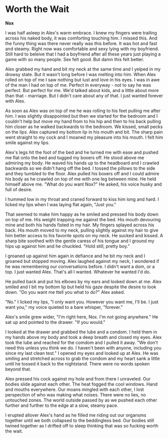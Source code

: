 # Worth the Wait

**Nox**

I was half asleep in Alex's warm embrace.  I knew my fingers were trailing across his naked body, it was comforting touching him.  I missed this.  And the funny thing was there never really was this before.  It was hot and fast and steamy.  Right now was comfortable and sexy lying with my boyfriend.  Still hard to beleive that I had a boyfriend after all these years just playing a game with so many people.  Sex felt good.  But damn this felt better.

Alex grabbed my hand and bit my neck at the same time and I yelped in my drowsy state.  But it wasn't long before I was melting into him.  When Alex rolled on top of me I saw nothing but lust and love in his eyes.  I was in awe of the man I had on top of me.  Perfect in everyway - not to say he was perfect.  But perfect for me.  We'd talked about kids, and a little about more than that - marriage.  But I didn't care about any of that.  I just wanted forever with Alex.

As soon as Alex was on top of me he was rolling to his feet pulling me after him.  I was slightly disappointed but then we started for the bedroom and I couldn't help but move my hand from to his hip and then to his back pulling him closer as he walked backwards to the bedroom.  We kissed, small pecks on the lips.  Alex captured my bottom lip in his mouth and bit.  The sharp pain went straight to my cock and I moaned my pleasure into his mouth.  I felt him smile against my lips.

Alex's legs hit the foot of the bed and he turned me with ease and pushed me flat onto the bed and tugged my boxers off.  He stood above me admiring my body.  He waved his hands up to the headboard and I crawled backwards so we didn't hang off the bed.  I tossed the pillows to the side and they tumbled to the floor.  Alex pulled his boxers off and I could admire his body as he crawled on top of me with one leg between mine.  He held himself above me.  "What do you want Nox?"  He asked, his voice husky and full of desire.

I hummed low in my throat and craned forward to kiss him long and hard.  I licked my lips when I was laying flat again, "Just you."

That seemed to make him happy as he smiled and pressed his body down on top of me. His weight trapping me against the bed.  His mouth devouring mine and both his hands fisted in my hair. My fingers splayed across his back.  His mouth moved to my neck, pulling slightly against my hair to give him better access to his favorite spots on my neck.  He sucked and kissed.  A sharp bite soothed with the gentle caress of his tongue and I ground my hips up against him and he chuckled.  "Hold still, pretty boy."

I groaned up against him again in defiance and he bit my neck and I groaned but stopped moving.  Alex laughed against my neck, I wondered if he was remembering our conversations before.  I didn't want a dom, or a top.  I just wanted Alex.  That's all I wanted.  Whatever he wanted I'd do.

He pulled back and put his elbows by my ears and looked down at me.  Alex smiled and I bit my bottom lip but held his gaze despite the desire to look down.  "Do you want me ttell you what to do?" Alex asked.

"No."  I licked my lips, "I only want you.  However you want me, I'll be.  I just want you," my voice quieted to a bare whisper, "forever."

Alex's smile grew wider, "I'm right here, Nox.  I'm not going anywhere."  He sat up and pointed to the drawer.  "If you would."

I looked at the drawer and grabbed the lube and a condom.  I held them in my hands above my body and took a deep breath and closed my eyes.  Alex took the lube and reached for the comdom and I pulled it away.  "We don't need this unless you think we do.  I haven't been with anyone, including you since my last clean test."  I opened my eyes and looked up at Alex.  He was smiling and stretched across to grab the condom and my heart sank a little until he tossed it back to the nightstand.  There were no words spoken beyond that.

Alex pressed his cock against my hole and from there I unraveled.  Our bodies slide against each other.  The heat fogged the cool windows.  Hand and mouths everywhere.  Our moans mingled with each other, I lost perspection of who was making what noises.  There were no lies, no untouched zones.  The world outside passed by as we pushed each other further and further to the edge at a slow, steamy pace.

I erupted allover Alex's hand as he filled me riding out our organsms together until we both collapsed to the beddingless bed.  Our bodies still twined together as I drifted off to sleep thinking that was so fucking worth the wait.